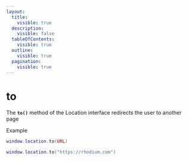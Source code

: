 ```yaml
---
layout:
  title:
    visible: true
  description:
    visible: false
  tableOfContents:
    visible: true
  outline:
    visible: true
  pagination:
    visible: true
---
```


# to

The **`to()`** method of the Location interface redirects the user to another page

Example

```lua
window.location.to(URL)
```

```lua
window.location.to("https://rhodium.com")
```
